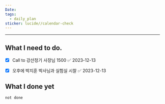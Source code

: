 ```yaml
---
Date: 
tags:
  - daily_plan
sticker: lucide//calendar-check
---
```

---
## What I need to do.

- [x] Call to 강산정기 사장님 1500 ✅ 2023-12-13
- [x] 오후에 박지훈 박사님과 실험실 시찰 ✅ 2023-12-13



## What I done yet
```tasks
not done
```

